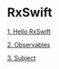# RxSwift

[1. Hello RxSwift](Chapter01/contents.md)

[2. Observables](Chapter02/contents.md)

[3. Subject](Chapter03/contents.md)